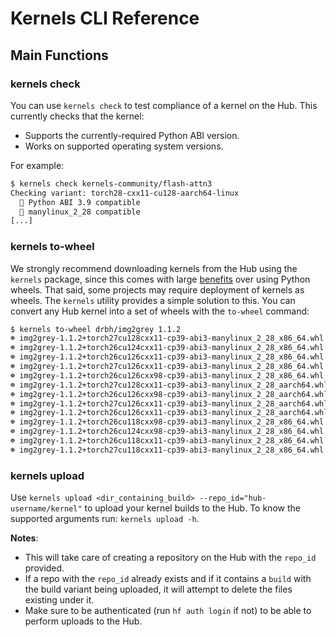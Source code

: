 # Kernels CLI Reference

## Main Functions

### kernels check

You can use `kernels check` to test compliance of a kernel on the Hub.
This currently checks that the kernel:

- Supports the currently-required Python ABI version.
- Works on supported operating system versions.

For example:

```bash
$ kernels check kernels-community/flash-attn3
Checking variant: torch28-cxx11-cu128-aarch64-linux
  🐍 Python ABI 3.9 compatible
  🐧 manylinux_2_28 compatible
[...]
```

### kernels to-wheel

We strongly recommend downloading kernels from the Hub using the `kernels`
package, since this comes with large [benefits](index.md) over using Python
wheels. That said, some projects may require deployment of kernels as
wheels. The `kernels` utility provides a simple solution to this. You can
convert any Hub kernel into a set of wheels with the `to-wheel` command:

```bash
$ kernels to-wheel drbh/img2grey 1.1.2
☸ img2grey-1.1.2+torch27cu128cxx11-cp39-abi3-manylinux_2_28_x86_64.whl
☸ img2grey-1.1.2+torch26cu124cxx11-cp39-abi3-manylinux_2_28_x86_64.whl
☸ img2grey-1.1.2+torch26cu126cxx11-cp39-abi3-manylinux_2_28_x86_64.whl
☸ img2grey-1.1.2+torch27cu126cxx11-cp39-abi3-manylinux_2_28_x86_64.whl
☸ img2grey-1.1.2+torch26cu126cxx98-cp39-abi3-manylinux_2_28_x86_64.whl
☸ img2grey-1.1.2+torch27cu128cxx11-cp39-abi3-manylinux_2_28_aarch64.whl
☸ img2grey-1.1.2+torch26cu126cxx98-cp39-abi3-manylinux_2_28_aarch64.whl
☸ img2grey-1.1.2+torch27cu126cxx11-cp39-abi3-manylinux_2_28_aarch64.whl
☸ img2grey-1.1.2+torch26cu126cxx11-cp39-abi3-manylinux_2_28_aarch64.whl
☸ img2grey-1.1.2+torch26cu118cxx98-cp39-abi3-manylinux_2_28_x86_64.whl
☸ img2grey-1.1.2+torch26cu124cxx98-cp39-abi3-manylinux_2_28_x86_64.whl
☸ img2grey-1.1.2+torch26cu118cxx11-cp39-abi3-manylinux_2_28_x86_64.whl
☸ img2grey-1.1.2+torch27cu118cxx11-cp39-abi3-manylinux_2_28_x86_64.whl
```

### kernels upload

Use `kernels upload <dir_containing_build> --repo_id="hub-username/kernel"` to upload
your kernel builds to the Hub. To know the supported arguments run: `kernels upload -h`.

**Notes**:

- This will take care of creating a repository on the Hub with the `repo_id` provided.
- If a repo with the `repo_id` already exists and if it contains a `build` with the build variant
  being uploaded, it will attempt to delete the files existing under it.
- Make sure to be authenticated (run `hf auth login` if not) to be able to perform uploads to the Hub.
